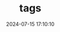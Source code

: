 ---
title: tags
date: 2024-07-15 17:10:10
type: "tags"
comments: false
top_img: false
aside: false
---